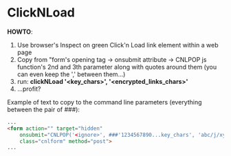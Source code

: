 # ClickNLoad

**HOWTO**:

1) Use browser's Inspect on green Click'n Load link element within a web page
2) Copy from "form's opening tag -> onsubmit attribute -> CNLPOP js function's 2nd and 3th parameter along with quotes around them (you can even keep the ',' between them...)
3) run: **clickNLoad '<key_chars>', '<encrypted_links_chars>'**
4) ...profit?

Example of text to copy to the command line parameters (everything between the pair of ###):

```html
...
<form action="" target="hidden"
    onsubmit="CNLPOP('<ignore>', ###'1234567890...key_chars', 'abc/j/xyz...encrypted_links_chars'###, '<ignore>'); return false;"
    class="cnlform" method="post">
...
```
